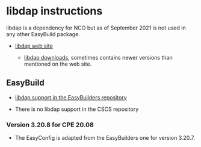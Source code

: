 # libdap instructions

libdap is a dependency for NCO but as of September 2021 is not used in any other EasyBuild
package.

  * [libdap web site](https://www.opendap.org/software/libdap)

      * [libdap downloads](https://www.opendap.org/pub/source/),
        sometimes contains newer versions than mentioned on the web site.


## EasyBuild

  * [libdap support in the EasyBuilders repository]()

  * There is no libdap support in the CSCS repository


### Version 3.20.8 for CPE 20.08

  * The EasyConfig is adapted from the EasyBuilders one for version 3.20.7.


